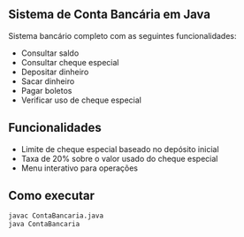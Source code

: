 
## Sistema de Conta Bancária em Java

Sistema bancário completo com as seguintes funcionalidades:
- Consultar saldo
- Consultar cheque especial 
- Depositar dinheiro
- Sacar dinheiro
- Pagar boletos
- Verificar uso de cheque especial

## Funcionalidades
- Limite de cheque especial baseado no depósito inicial
- Taxa de 20% sobre o valor usado do cheque especial
- Menu interativo para operações

## Como executar
```bash
javac ContaBancaria.java
java ContaBancaria
